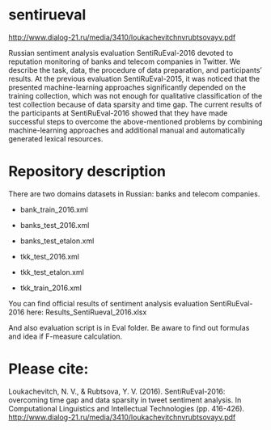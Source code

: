 # sentirueval
http://www.dialog-21.ru/media/3410/loukachevitchnvrubtsovayv.pdf

Russian sentiment analysis evaluation SentiRuEval-2016 devoted to reputation monitoring of banks and telecom companies in Twitter. We describe the task, data, the procedure of data preparation, and participants’ results. At the previous evaluation SentiRuEval-2015, it was noticed that the presented machine-learning approaches significantly depended on the training collection, which was not enough for qualitative classification of the test collection because of data sparsity and time gap. The current results of the participants at SentiRuEval-2016 showed that they have made successful steps to overcome the above-mentioned problems by combining machine-learning approaches and additional manual and automatically generated lexical resources. 

# Repository description
There are two domains datasets in Russian: banks and telecom companies.

* bank_train_2016.xml 
* banks_test_2016.xml
* banks_test_etalon.xml

* tkk_test_2016.xml
* tkk_test_etalon.xml
* tkk_train_2016.xml

You can find official results of sentiment analysis evaluation SentiRuEval-2016 here: Results_SentiRueval_2016.xlsx

And also evaluation script is in Eval folder. Be aware to find out formulas and idea if F-measure calculation. 

# Please cite:
Loukachevitch, N. V., & Rubtsova, Y. V. (2016). SentiRuEval-2016: overcoming time gap and data sparsity in tweet sentiment analysis. In Computational Linguistics and Intellectual Technologies (pp. 416-426).
http://www.dialog-21.ru/media/3410/loukachevitchnvrubtsovayv.pdf
